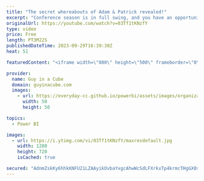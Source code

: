 ```yaml
---
title: "The secret whereabouts of Adam & Patrick revealed!"
excerpt: "Conference season is in full swing, and you have an opportunity to come meet Adam and Patrick in person! From Microsoft Power Platform Conference, to dataMinds Connect, PASS Data Community Summit and the Microsoft Data & AI conferences, now is a great time to take part in the community.  We will be bringing"
originalUrl: https://youtube.com/watch?v=03Tf1tKNzfY
type: video
price: Free
length: PT3M22S
publishedDateTime: 2023-09-29T16:39:30Z
heat: 51

featuredContent: "<iframe width=\"800\" height=\"500\" frameborder=\"0\" src=\"https://www.youtube.com/embed/03Tf1tKNzfY\" allow=\"accelerometer; autoplay; encrypted-media; gyroscope; picture-in-picture\" allowfullscreen></iframe>"

provider:
  name: Guy in a Cube
  domain: guyinacube.com
  images:
    - url: https://everyday-cc.github.io/powerbi/assets/images/organizations/guyinacube.com-50x50.jpg
      width: 50
      height: 50

topics:
  - Power BI

images:
  - url: https://i.ytimg.com/vi/03Tf1tKNzfY/maxresdefault.jpg
    width: 1280
    height: 720
    isCached: true

secured: "AdnmZskKy6hhkKNFU21LZAAyikOvbaYxgcAhwWcSdLFXrkxTp4krmcTHgGX0sncLYsOniMXv8DaWfVCW4lRaWkZwX4UyR+43oIF395QROnQvXf1x5LH3J3gY0nqh4ZyXhWC2r985fGeFzN37cJVqbGzLS7ul7jFHNV24W+y7xDL4L3+/vvO0GhTMkceUHq3a6DZ2bpdAQeR1Oe3fAdVN7D3a7OLt/VepOjo5JdgI3mCxXj4ovMVHP9GGXRIbbBzDfMD7RfUbIFcw7y1+M/i2M7el5tVFuMkzDpZkWAexOls04goNepf7SthFxGsQN9TqFGWcrMu7IldINN73M0BHFg5QKVxa2Z0miuBix6hQR4gYmo98q8yeSA5PICymzHqL3BUoCv3+x2Tdik+no8t3kbE0zD+N7dyq7Hx6jwLyixw=;VKtEqwuzuXFdMAeVO6qSyw=="
---
```


